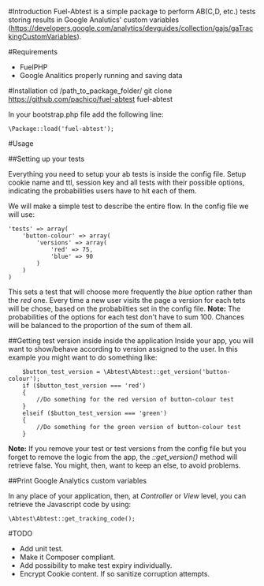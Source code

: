 #Introduction
Fuel-Abtest is a simple package to perform AB(C,D, etc.) tests storing results in Google Analutics' custom variables
(https://developers.google.com/analytics/devguides/collection/gajs/gaTrackingCustomVariables).

#Requirements
* FuelPHP
* Google Analitics properly running and saving data

#Installation
	cd /path_to_package_folder/
	git clone https://github.com/pachico/fuel-abtest fuel-abtest

In your bootstrap.php file add the following line:

	\Package::load('fuel-abtest');

#Usage

##Setting up your tests

Everything you need to setup your ab tests is inside the config file.
Setup cookie name and ttl, session key and all tests with their possible options, indicating the probabilities users have to hit each of them.

We will make a simple test to describe the entire flow.
In the config file we will use:

	'tests' => array(
		'button-colour' => array(
			'versions' => array(
				'red' => 75,
				'blue' => 90
			)
		)
	)

This sets a test that will choose more frequently the _blue_ option rather than the _red_ one.
Every time a new user visits the page a version for each tets will be chose, based on the probabilties set in the config file.
__Note:__ The probabilities of the options for each test don't have to sum 100. Chances will be balanced to the proportion of the sum of them all.

##Getting test version inside inside the application
Inside your app, you will want to show/behave according to version assigned to the user. In this example you might want to do something like:

		$button_test_version = \Abtest\Abtest::get_version('button-colour');
		if ($button_test_version === 'red')
		{
			//Do something for the red version of button-colour test
		}
		elseif ($button_test_version === 'green')
		{
			//Do something for the green version of button-colour test
		}

__Note:__ If you remove your test or test versions from the config file but you forget to remove the logic from the app, the _::get_version()_ method will retrieve false. You might, then, want to keep an else, to avoid problems.

##Print Google Analytics custom variables

In any place of your application, then, at _Controller_ or _View_ level, you can retrieve the Javascript code by using:
	
	\Abtest\Abtest::get_tracking_code();

#TODO
* Add unit test.
* Make it Composer compliant.
* Add possibility to make test expiry individually.
* Encrypt Cookie content. If so sanitize corruption attempts.
